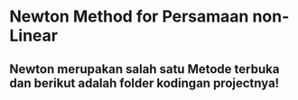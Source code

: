 # Newton Method for Persamaan non-Linear

## Newton merupakan salah satu Metode terbuka dan berikut adalah folder kodingan projectnya! 
